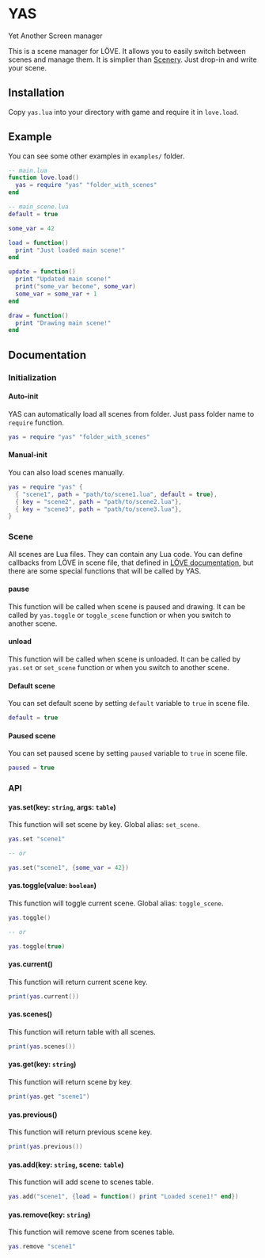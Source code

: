 # YAS
Yet Another Screen manager

This is a scene manager for LÖVE. It allows you to easily switch between scenes and manage them. It is simplier than [Scenery](https://github.com/paltze/scenery). 
Just drop-in and write your scene.

## Installation
Copy `yas.lua` into your directory with game and require it in `love.load`.

## Example
You can see some other examples in `examples/` folder.

```lua
-- main.lua
function love.load()
  yas = require "yas" "folder_with_scenes"
end
```

```lua
-- main_scene.lua
default = true

some_var = 42

load = function()
  print "Just loaded main scene!"
end

update = function()
  print "Updated main scene!"
  print("some_var become", some_var)
  some_var = some_var + 1
end

draw = function()
  print "Drawing main scene!"
end
```

## Documentation
### Initialization
#### Auto-init
YAS can automatically load all scenes from folder. Just pass folder name to `require` function.
```lua
yas = require "yas" "folder_with_scenes"
```

#### Manual-init
You can also load scenes manually.
```lua
yas = require "yas" {
  { "scene1", path = "path/to/scene1.lua", default = true},
  { key = "scene2", path = "path/to/scene2.lua"},
  { key = "scene3", path = "path/to/scene3.lua"},
}
```

### Scene
All scenes are Lua files. They can contain any Lua code. 
You can define callbacks from LÖVE in scene file, that defined in [LÖVE documentation](https://love2d.org/wiki/Category:Callbacks), but there are some special functions that will be called by YAS.

#### **pause**
This function will be called when scene is paused and drawing. It can be called by `yas.toggle` or `toggle_scene` function or when you switch to another scene.

#### **unload**
This function will be called when scene is unloaded. It can be called by `yas.set` or `set_scene` function or when you switch to another scene.

#### Default scene
You can set default scene by setting `default` variable to `true` in scene file.
```lua
default = true
```

#### Paused scene
You can set paused scene by setting `paused` variable to `true` in scene file.
```lua
paused = true
```

### API
#### yas.set(key: `string`, args: `table`)
This function will set scene by key.
Global alias: `set_scene`.
```lua
yas.set "scene1"

-- or

yas.set("scene1", {some_var = 42})
```

#### yas.toggle(value: `boolean`)
This function will toggle current scene.
Global alias: `toggle_scene`.
```lua
yas.toggle()

-- or

yas.toggle(true)
```

#### yas.current()
This function will return current scene key.
```lua
print(yas.current())
```

#### yas.scenes()
This function will return table with all scenes.
```lua
print(yas.scenes())
```

#### yas.get(key: `string`)
This function will return scene by key.
```lua
print(yas.get "scene1")
```

#### yas.previous()
This function will return previous scene key.
```lua
print(yas.previous())
```

#### yas.add(key: `string`, scene: `table`)
This function will add scene to scenes table.
```lua
yas.add("scene1", {load = function() print "Loaded scene1!" end})
```

#### yas.remove(key: `string`)
This function will remove scene from scenes table.
```lua
yas.remove "scene1"
```
